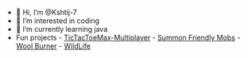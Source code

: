 - 👋 Hi, I’m @Kshtij-7
- 👀 I’m interested in coding
- 🌱 I’m currently learning java
- Fun projects - [TicTacToeMax-Multiplayer](https://kshtij-7.github.io/TicTacToeMax-Online/)
               - [Summon Friendly Mobs](https://modrinth.com/plugin/summonfriendlymobs)
               - [Wool Burner](https://modrinth.com/plugin/woolburner/)
               - [WildLife](https://modrinth.com/plugin/wildlife) 

<!---
Kshtij-7/Kshtij-7 is a ✨ special ✨ repository because its `README.md` (this file) appears on your GitHub profile.
You can click the Preview link to take a look at your changes.
--->
